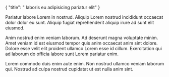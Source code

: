 {
  "title": " laboris eu adipisicing pariatur elit"
}

Pariatur labore Lorem in nostrud. Aliquip Lorem nostrud incididunt occaecat dolor dolor eu sunt. Aliquip fugiat reprehenderit aliquip irure ad sunt elit eiusmod.

Anim nostrud enim veniam laborum. Ad deserunt magna voluptate minim. Amet veniam id est eiusmod tempor quis anim occaecat anim sint dolore. Dolore esse velit elit proident ullamco Lorem esse id cillum. Exercitation qui ad laborum do officia labore sunt Lorem pariatur enim.

Lorem commodo duis enim aute enim. Non nostrud ullamco veniam laborum qui. Nostrud ad culpa nostrud cupidatat ut est nulla anim sint.